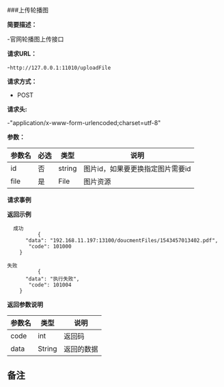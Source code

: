 ###上传轮播图

**简要描述：** 

-官网轮播图上传接口

**请求URL：** 

-`http://127.0.0.1:11010/uploadFile`

**请求方式：**

- POST 

**请求头:**

-"application/x-www-form-urlencoded;charset=utf-8"

**参数：** 

| 参数名  | 必选 | 类型     |说明|
| ------ | -------- | -------- |------|
|id|否| 	string| 	图片id，如果要更换指定图片需要id|
|file|是| 	File| 	图片资源 |

**请求事例**

 **返回示例**
 
```
  成功
          {
      "data": "192.168.11.197:13100/doucmentFiles/1543457013402.pdf",
       "code": 101000
    }
```

``` 
失败
          {
      "data": "执行失败",
       "code": 101004
    }
```

**返回参数说明**

| 参数名  |   类型     |说明|
| ------ | -------- |------|
| code | int |返回码|
|data|String|返回的数据|

**备注**
-

